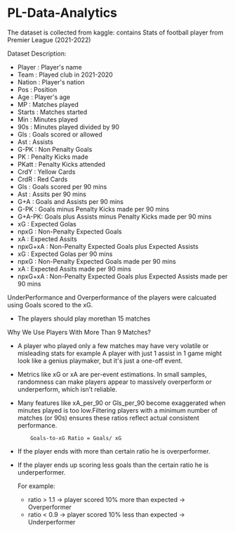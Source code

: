 # PL-Data-Analytics

The dataset is collected from kaggle: contains Stats of football player from Premier League (2021-2022)

Dataset Description:

- Player : Player's name
- Team : Played club in 2021-2020
- Nation : Player's nation
- Pos : Position
- Age : Player's age
- MP : Matches played
- Starts : Matches started
- Min : Minutes played
- 90s : Minutes played divided by 90
- Gls : Goals scored or allowed
- Ast : Assists
- G-PK : Non Penalty Goals
- PK : Penalty Kicks made
- PKatt : Penalty Kicks attended
- CrdY : Yellow Cards
- CrdR : Red Cards
- Gls : Goals scored per 90 mins
- Ast : Assits per 90 mins
- G+A : Goals and Assists per 90 mins
- G-PK : Goals minus Penalty Kicks made per 90 mins
- G+A-PK: Goals plus Assists minus Penalty Kicks made per 90 mins
- xG : Expected Golas
- npxG : Non-Penalty Expected Goals
- xA : Expected Assits
- npxG+xA : Non-Penalty Expected Goals plus Expected Assists
- xG : Expected Golas per 90 mins
- npxG : Non-Penalty Expected Goals made per 90 mins
- xA : Expected Assits made per 90 mins
- npxG+xA : Non-Penalty Expected Goals plus Expected Assists made per 90 mins

UnderPerformance and Overperformance of the players were calcuated using Goals scored to the xG.

- The players should play morethan 15 matches
  
Why We Use Players With More Than 9 Matches?

- A player who played only a few matches may have very volatile or misleading stats for example  A player with just 1 assist in 1 game might look like a genius playmaker, but it's just a one-off event.
- Metrics like xG or xA are per-event estimations. In small samples, randomness can make players appear to massively overperform or underperform, which isn’t reliable.
- Many features like xA_per_90 or Gls_per_90 become exaggerated when minutes played is too low.Filtering players with a minimum number of matches (or 90s) ensures these ratios reflect actual consistent performance.

          Goals-to-xG Ratio = Goals/ xG

- If the player ends with more than certain ratio he is overperformer.
- If the player ends up scoring less goals than the certain ratio he is underperformer.

  For example:
  - ratio > 1.1 → player scored 10% more than expected → Overperformer
  - ratio < 0.9 → player scored 10% less than expected → Underperformer
  
 
